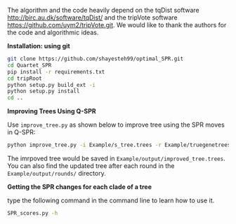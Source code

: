 The algorithm and the code heavily depend on the tqDist software http://birc.au.dk/software/tqDist/ and the tripVote software https://github.com/uym2/tripVote.git. We would like to thank the authors for the code and algorithmic ideas.

**Installation: using git**

```bash
git clone https://github.com/shayesteh99/optimal_SPR.git
cd Quartet_SPR
pip install -r requirements.txt
cd tripRoot
python setup.py build_ext -i
python setup.py install
cd ..
```

**Improving Trees Using Q-SPR**

Use ```improve_tree.py``` as shown below to improve tree using the SPR moves in Q-SPR:
``` bash
python improve_tree.py -i Example/s_tree.trees -r Example/truegenetrees -o Example/output
```
The imrpoved tree would be saved in ```Example/output/improved_tree.trees```.
You can also find the updated tree after each round in the ```Example/output/rounds/``` directory.

**Getting the SPR changes for each clade of a tree**

type the following command in the command line to learn how to use it.
``` bash
SPR_scores.py -h
```
